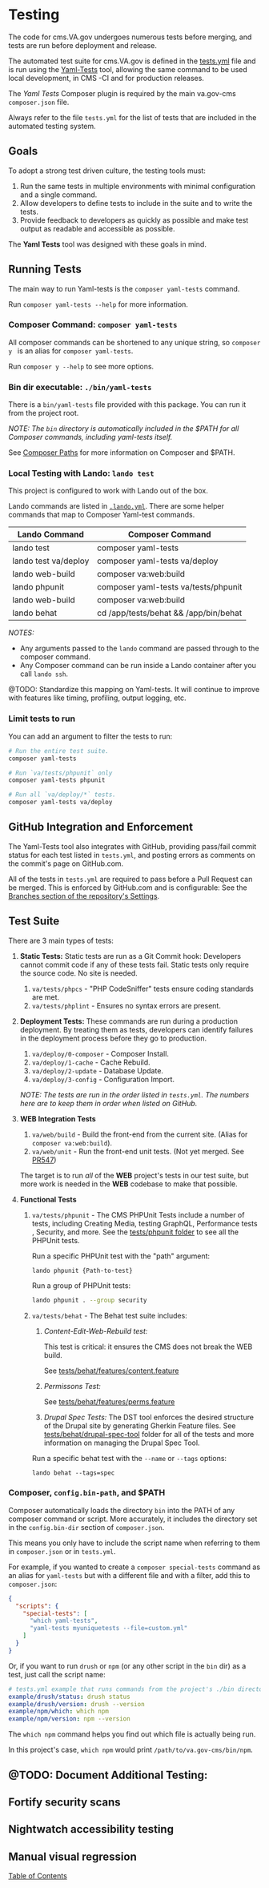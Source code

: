 # Testing

The code for cms.VA.gov undergoes numerous tests before merging, and tests
are run before deployment and release.

The automated test suite for cms.VA.gov is defined in the [tests.yml](tests.yml)
 file and is run using the [Yaml-Tests](https://github.com/provision-ops/yaml-tests) tool, allowing the same command to be used local development, in CMS
 -CI and for production releases.

The *Yaml Tests* Composer plugin is required by the main va.gov-cms 
`composer.json` file.

Always refer to the file `tests.yml` for the list of tests that are included in
 the automated testing system.
 
## Goals

To adopt a strong test driven culture, the testing tools must:

1. Run the same tests in multiple environments with minimal configuration and
 a single command.
2. Allow developers to define tests to include in the suite and to write the
 tests.
3. Provide feedback to developers as quickly as possible and make test output as
 readable and accessible as possible.

The **Yaml Tests** tool was designed with these goals in mind.

## Running Tests

The main way to run Yaml-tests is the `composer yaml-tests` command.

Run `composer yaml-tests --help` for more information.

### Composer Command:  `composer yaml-tests` 

All composer commands can be shortened to any unique string, so `composer y
` is an alias for `composer yaml-tests`.

Run `composer y --help` to see more options.

### Bin dir executable: `./bin/yaml-tests`

There is a `bin/yaml-tests` file provided with this package. You can run it
 from the project root.
 
*NOTE: The `bin` directory is automatically included in the $PATH for all
 Composer commands, including yaml-tests itself.*
 
  See [Composer Paths](#composer-configbinpath-and-path) for more information
   on Composer and $PATH.
 
### Local Testing with Lando: `lando test`

This project is configured to work with Lando out of the box.

Lando commands are listed in [`.lando.yml`](../.lando.yml). There are some
 helper commands that map to Composer Yaml-test commands.
 

 | Lando Command        | Composer Command
 |--------------        |----------------
 |lando test            | composer yaml-tests 
 |lando test va/deploy  | composer yaml-tests va/deploy 
 |lando web-build       | composer va:web:build  
 |lando phpunit         | composer yaml-tests  va/tests/phpunit
 |lando web-build       | composer va:web:build  
 |lando behat           | cd /app/tests/behat && /app/bin/behat
 
*NOTES:* 
  - Any arguments passed to the `lando` command are passed through to the
 composer command.
  - Any Composer command can be run inside a Lando container after you call
   `lando ssh`.
   
@TODO: Standardize this mapping on Yaml-tests. It will continue to improve
 with features like timing, profiling, output logging, etc.
 
### Limit tests to run
You can add an argument to filter the tests to run:
                   
 ```sh
 # Run the entire test suite.
 composer yaml-tests
 
 # Run `va/tests/phpunit` only
 composer yaml-tests phpunit
 
 # Run all `va/deploy/*` tests.
 composer yaml-tests va/deploy
 ```
 

## GitHub Integration and Enforcement 
 
The Yaml-Tests tool also integrates with GitHub, providing pass/fail commit
 status for each test listed in `tests.yml`, and posting errors as comments
  on the commit's page on GitHub.com.
  
All of the tests in `tests.yml` are required to pass before a Pull Request
 can be merged. This is enforced by GitHub.com and is configurable: See the
  [Branches section of the repository's Settings](https://github.com/department-of-veterans-affairs/va.gov-cms/settings/branches).  

## Test Suite

There are 3 main types of tests:

1. **Static Tests:**
  Static tests are run as a Git Commit hook: Developers cannot commit code if
  any of these tests fail. Static tests only require the source code. No site
  is needed.
    1. `va/tests/phpcs` - "PHP CodeSniffer" tests ensure coding standards
     are met.
    1. `va/tests/phplint` - Ensures no syntax errors are present.
1. **Deployment Tests:** These commands are run during a production
 deployment. By treating them as tests, developers can identify failures in
  the deployment process before they go to production.
    1. `va/deploy/0-composer` - Composer Install.
    1. `va/deploy/1-cache` - Cache Rebuild.
    1. `va/deploy/2-update` - Database Update.
    1. `va/deploy/3-config` - Configuration Import.
    
    *NOTE: The tests are run in the order listed in `tests.yml`. The numbers
     here are to keep them in order when listed on GitHub.*
1. **WEB Integration Tests**
    1. `va/web/build` - Build the front-end from the current site. (Alias for
     `composer va:web:build`).
    1. `va/web/unit` - Run the front-end unit tests. (Not yet merged. See
     [PR547](https://github.com/department-of-veterans-affairs/va.gov-cms/pull/547))
     
    The target is to run *all* of the **WEB** project's tests in our test
    suite, but more work is needed in the **WEB** codebase to make that
    possible.
     
1. **Functional Tests** 
    1. `va/tests/phpunit` - The CMS PHPUnit Tests include a number
     of tests, including Creating Media, testing GraphQL, Performance tests
     , Security, and more. See the [tests/phpunit folder](tests/phpunit) to
      see all the PHPUnit tests. 
      
        Run a specific PHPUnit test with the "path" argument: 
        
        ```
        lando phpunit {Path-to-test}
        ```
       
        Run a group of PHPUnit tests:
       
        ```sh
        lando phpunit . --group security
        ```
      
    1. `va/tests/behat` - The Behat test suite includes:
        1. *Content-Edit-Web-Rebuild test:* 
        
            This test is critical: it ensures the CMS does not break the WEB
             build.
             
             See [tests/behat/features/content.feature](../tests/behat/features/content.feature)
        
        1. *Permissons Test:* 
          
            See [tests/behat/features/perms.feature](../tests/behat/features/perms.feature)
           
        1. *Drupal Spec Tests:* The DST tool enforces the desired structure of
         the Drupal site by generating Gherkin Feature files. See 
         [tests/behat/drupal-spec-tool](../tests/behat/drupal-spec-tool/) folder
          for all of the tests and more information on managing the Drupal Spec 
          Tool.
      
        Run a specific behat test with the `--name` or `--tags` options:
        
        ```
        lando behat --tags=spec 
        ```
       

 ### Composer, `config.bin-path`, and $PATH
 
 Composer automatically loads the directory `bin` into the PATH of any
  composer command or script. More accurately, it includes the directory set in 
  the `config.bin-dir` section of `composer.json`. 
  
  This means you only have to include the script name when referring to them in
  `composer.json` or in `tests.yml`.
 
 For example, if you wanted to create a `composer special-tests` command as
  an alias for `yaml-tests` but with a different file and with a filter, add
   this to `composer.json`:
 
  ```json
  {
    "scripts": {
      "special-tests": [
        "which yaml-tests",
        "yaml-tests myuniquetests --file=custom.yml"
      ]
    }
  }
  ``` 

 Or, if you want to run `drush` or `npm` (or any other script in the `bin` dir) as a
  test, just call the script name:
  
  ```yaml
  # tests.yml example that runs commands from the project's ./bin directory.
  example/drush/status: drush status
  example/drush/version: drush --version
  example/npm/which: which npm
  example/npm/version: npm --version
  ```

The `which npm` command helps you find out which file is actually being run.

In this project's case, `which npm` would print `/path/to/va.gov-cms/bin/npm`.


## @TODO: Document Additional Testing:

## Fortify security scans
## Nightwatch accessibility testing
## Manual visual regression

[Table of Contents](../README.md)
